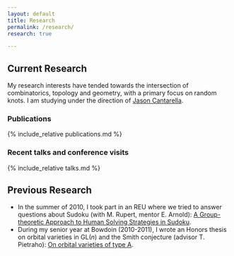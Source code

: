 ```yaml
---
layout: default
title: Research
permalink: /research/
research: true

---
```


## Current Research

My research interests have tended towards the intersection of
combinatorics, topology and geometry, with a primary focus on random
knots. I am studying under the direction of <a
href="http://www.jasoncantarella.com">Jason Cantarella</a>.

### Publications

{% include_relative publications.md %}

### Recent talks and conference visits

{% include_relative talks.md %}

## Previous Research

* In the summer of 2010, I took part in an REU where we tried to answer
questions about Sudoku (with M. Rupert, mentor E. Arnold): <a
href="http://digitalarchive.gsu.edu/caaurj/vol3/iss1/3/">A
Group-theoretic Approach to Human Solving Strategies in
Sudoku</a>.
* During my senior year at Bowdoin (2010-2011), I wrote an
Honors thesis on orbital varieties in GL(<em>n</em>) and the Smith
conjecture (advisor T. Pietraho): <a
href="http://bowdoin.aquabrowser.com/?itemid=|library/m/iii-bowdoin|b28667785">On
orbital varieties of type A</a>.
